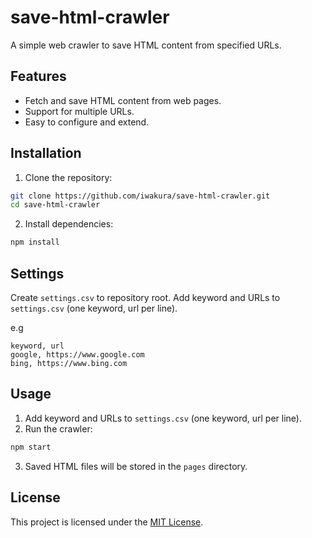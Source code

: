 # save-html-crawler

A simple web crawler to save HTML content from specified URLs.

## Features

- Fetch and save HTML content from web pages.
- Support for multiple URLs.
- Easy to configure and extend.

## Installation

1. Clone the repository:

```bash
git clone https://github.com/iwakura/save-html-crawler.git
cd save-html-crawler
```

2. Install dependencies:

```bash
npm install
```

## Settings

Create `settings.csv` to repository root.
Add keyword and URLs to `settings.csv` (one keyword, url per line).

e.g

```
keyword, url
google, https://www.google.com
bing, https://www.bing.com
```

## Usage

1. Add keyword and URLs to `settings.csv` (one keyword, url per line).
2. Run the crawler:

```bash
npm start
```

3. Saved HTML files will be stored in the `pages` directory.

## License

This project is licensed under the [MIT License](LICENSE).

